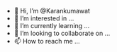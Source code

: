 - 👋 Hi, I’m @Karankumawat
- 👀 I’m interested in ...
- 🌱 I’m currently learning ...
- 💞️ I’m looking to collaborate on ...
- 📫 How to reach me ...

<!---
Karankumawa/Karankumawa is a ✨ special ✨ repository because its `README.md` (this file) appears on your GitHub profile.
You can click the Preview link to take a look at your changes.
--->
